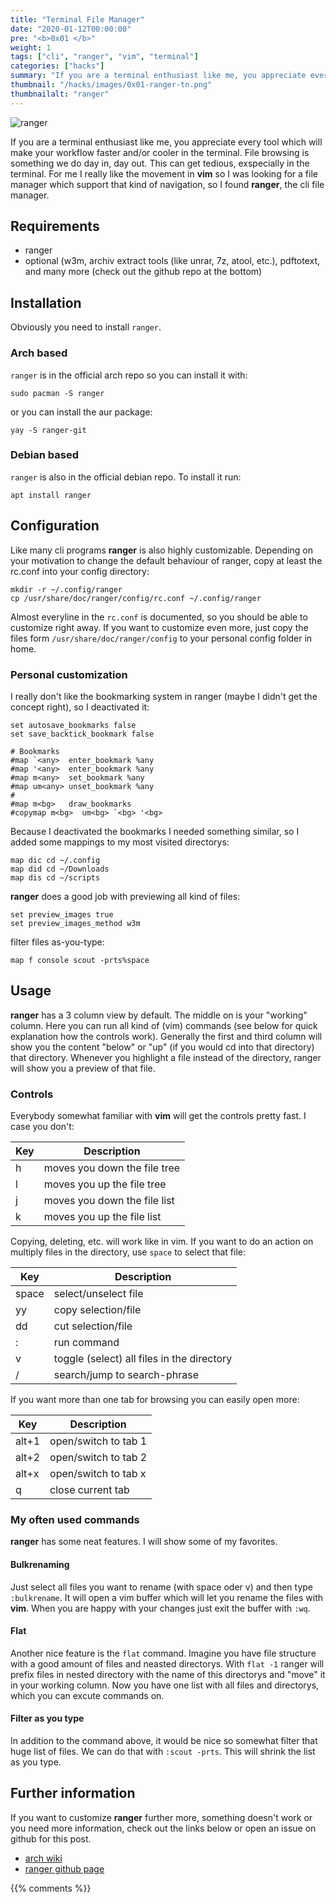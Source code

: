 ```yaml
---
title: "Terminal File Manager"
date: "2020-01-12T00:00:00"
pre: "<b>0x01 </b>"
weight: 1
tags: ["cli", "ranger", "vim", "terminal"]
categories: ["hacks"]
summary: "If you are a terminal enthusiast like me, you appreciate every tool which will make your workflow faster and/or cooler in the terminal. File browsing is something we do day in, day out. This can get tedious, exspecially in the terminal. For me I really like the movement in **vim** so I was looking for a file manager which support that kind of navigation, so I found **ranger**, the cli file manager."
thumbnail: "/hacks/images/0x01-ranger-tn.png"
thumbnailalt: "ranger"
---
```


![ranger](/hacks/images/0x01-ranger.png)

If you are a terminal enthusiast like me, you appreciate every tool which will make your workflow faster and/or cooler in the terminal. File browsing is something we do day in, day out. This can get tedious, exspecially in the terminal. For me I really like the movement in **vim** so I was looking for a file manager which support that kind of navigation, so I found **ranger**, the cli file manager.

## Requirements

- ranger
- optional (w3m, archiv extract tools (like unrar, 7z, atool, etc.), pdftotext, and many more (check out the github repo at the bottom)

## Installation

Obviously you need to install `ranger`.

### Arch based

`ranger` is in the official arch repo so you can install it with:

```
sudo pacman -S ranger
```

or you can install the aur package:

```
yay -S ranger-git
```

### Debian based

`ranger` is also in the official debian repo. To install it run:

```
apt install ranger
```

## Configuration

Like many cli programs **ranger** is also highly customizable. Depending on your motivation to change the default behaviour of ranger, copy at least the rc.conf into your config directory:

```
mkdir -r ~/.config/ranger
cp /usr/share/doc/ranger/config/rc.conf ~/.config/ranger
```

Almost everyline in the `rc.conf` is documented, so you should be able to customize right away. If you want to customize even more, just copy the files form `/usr/share/doc/ranger/config` to your personal config folder in home.

### Personal customization

I really don't like the bookmarking system in ranger (maybe I didn't get the concept right), so I deactivated it:

```
set autosave_bookmarks false
set save_backtick_bookmark false

# Bookmarks
#map `<any>  enter_bookmark %any
#map '<any>  enter_bookmark %any
#map m<any>  set_bookmark %any
#map um<any> unset_bookmark %any
#
#map m<bg>   draw_bookmarks
#copymap m<bg>  um<bg> `<bg> '<bg>
```

Because I deactivated the bookmarks I needed something similar, so I added some mappings to my most visited directorys:

```
map dic cd ~/.config
map did cd ~/Downloads
map dis cd ~/scripts
```

**ranger** does a good job with previewing all kind of files:

```
set preview_images true
set preview_images_method w3m
```

filter files as-you-type:

```
map f console scout -prts%space
```

## Usage

**ranger** has a 3 column view by default. The middle on is your "working" column. Here you can run all kind of (vim) commands (see below for quick explanation how the controls work). Generally the first and third column will show you the content "below" or "up" (if you would cd into that directory) that directory. Whenever you highlight a file instead of the directory, ranger will show you a preview of that file.

### Controls

Everybody somewhat familiar with **vim** will get the controls pretty fast. I case you don't:

| Key | Description                  |
| --- | ---------------------------- |
| h   | moves you down the file tree |
| l   | moves you up the file tree   |
| j   | moves you down the file list |
| k   | moves you up the file list   |

Copying, deleting, etc. will work like in vim. If you want to do an action on multiply files in the directory, use `space` to select that file:

| Key  | Description                                |
| ---  | ------------------------------------------ |
|space | select/unselect file                       |
|yy    | copy selection/file                        |
|dd    | cut selection/file                         |
|:     | run command                                |
|v     | toggle (select) all files in the directory |
|/     | search/jump to search-phrase               |

If you want more than one tab for browsing you can easily open more:

| Key  | Description          |
| ---  | -------------------- |
|alt+1 | open/switch to tab 1 |
|alt+2 | open/switch to tab 2 |
|alt+x | open/switch to tab x |
|q     | close current tab    |

### My often used commands

**ranger** has some neat features. I will show some of my favorites.

#### Bulkrenaming

Just select all files you want to rename (with space oder v) and then type `:bulkrename`. It will open a vim buffer which will let you rename the files with **vim**. When you are happy with your changes just exit the buffer with `:wq`.

#### Flat

Another nice feature is the `flat` command. Imagine you have file structure with a good amount of files and neasted directorys. With `flat -1` ranger will prefix files in nested directory with the name of this directorys and "move" it in your working column. Now you have one list with all files and directorys, which you can excute commands on.

#### Filter as you type

In addition to the command above, it would be nice so somewhat filter that huge list of files. We can do that with `:scout -prts`. This will shrink the list as you type.

## Further information

If you want to customize **ranger** further more, something doesn't work or you need more information, check out the links below or open an issue on github for this post.

- [arch wiki](https://wiki.archlinux.org/index.php/Ranger)
- [ranger github page](https://github.com/ranger/ranger)

{{% comments %}}
